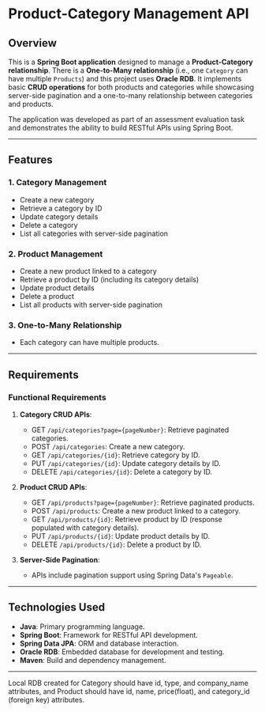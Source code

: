 # Product-Category Management API

## Overview

This is a **Spring Boot application** designed to manage a **Product-Category relationship**. There is a **One-to-Many relationship** (i.e., one `Category` can have multiple `Products`) and this
project uses **Oracle RDB**.
It implements basic **CRUD operations** for both products and categories while showcasing server-side pagination and a one-to-many relationship between categories and products. 


The application was developed as part of an assessment evaluation task and demonstrates the ability to build RESTful APIs using Spring Boot.  

---

## Features

### 1. **Category Management**
- Create a new category
- Retrieve a category by ID
- Update category details
- Delete a category
- List all categories with server-side pagination

### 2. **Product Management**
- Create a new product linked to a category
- Retrieve a product by ID (including its category details)
- Update product details
- Delete a product
- List all products with server-side pagination

### 3. **One-to-Many Relationship**
- Each category can have multiple products.

---

## Requirements

### Functional Requirements
1. **Category CRUD APIs**:
   - GET `/api/categories?page={pageNumber}`: Retrieve paginated categories.
   - POST `/api/categories`: Create a new category.
   - GET `/api/categories/{id}`: Retrieve category by ID.
   - PUT `/api/categories/{id}`: Update category details by ID.
   - DELETE `/api/categories/{id}`: Delete a category by ID.

2. **Product CRUD APIs**:
   - GET `/api/products?page={pageNumber}`: Retrieve paginated products.
   - POST `/api/products`: Create a new product linked to a category.
   - GET `/api/products/{id}`: Retrieve product by ID (response populated with category details).
   - PUT `/api/products/{id}`: Update product details by ID.
   - DELETE `/api/products/{id}`: Delete a product by ID.

3. **Server-Side Pagination**:
   - APIs include pagination support using Spring Data's `Pageable`.

---

## Technologies Used

- **Java**: Primary programming language.
- **Spring Boot**: Framework for RESTful API development.
- **Spring Data JPA**: ORM and database interaction.
- **Oracle RDB**: Embedded database for development and testing.
- **Maven**: Build and dependency management.

---

Local RDB created for Category should have id, type, and company_name attributes, and Product should have id, name, price(float), and category_id (foreign key) attributes.
